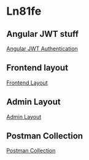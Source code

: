 # Ln81fe

## Angular JWT stuff
[Angular JWT Authentication](https://blog.angular-university.io/angular-jwt-authentication/)

## Frontend layout
[Frontend Layout](./documentation/layout/index.html)

## Admin Layout
[Admin Layout](./documentation/admlayout/index.html)

## Postman Collection

[Postman Collection](./documentation/LEFNet_8.1.postman_collection.json)
